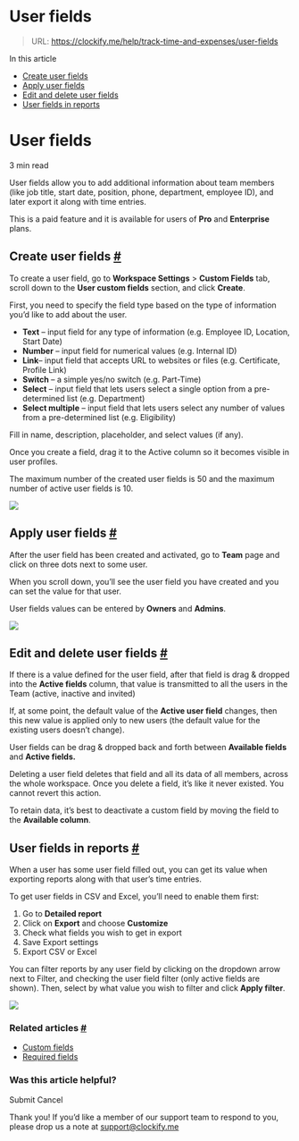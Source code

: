 # User fields

> URL: https://clockify.me/help/track-time-and-expenses/user-fields

In this article

* [Create user fields](#create-user-fields)
* [Apply user fields](#apply-user-fields)
* [Edit and delete user fields](#edit-and-delete-user-fields)
* [User fields in reports](#user-fields-in-reports)

# User fields

3 min read

User fields allow you to add additional information about team members (like job title, start date, position, phone, department, employee ID), and later export it along with time entries.

This is a paid feature and it is available for users of **Pro** and **Enterprise** plans.

## Create user fields [#](#create-user-fields)

To create a user field, go to **Workspace Settings** > **Custom Fields** tab, scroll down to the **User custom fields** section, and click **Create**.

First, you need to specify the field type based on the type of information you’d like to add about the user.

* **Text** – input field for any type of information (e.g. Employee ID, Location, Start Date)
* **Number** – input field for numerical values (e.g. Internal ID)
* **Link**– input field that accepts URL to websites or files (e.g. Certificate, Profile Link)
* **Switch** – a simple yes/no switch (e.g. Part-Time)
* **Select** – input field that lets users select a single option from a pre-determined list (e.g. Department)
* **Select multiple** – input field that lets users select any number of values from a pre-determined list (e.g. Eligibility)

Fill in name, description, placeholder, and select values (if any).

Once you create a field, drag it to the Active column so it becomes visible in user profiles.

The maximum number of the created user fields is 50 and the maximum number of active user fields is 10.

![](https://clockify.me/help/wp-content/uploads/2024/03/user-field-new-logo.png)

## Apply user fields [#](#apply-user-fields)

After the user field has been created and activated, go to **Team** page and click on three dots next to some user.

When you scroll down, you’ll see the user field you have created and you can set the value for that user.

User fields values can be entered by **Owners** and **Admins**.

![](https://clockify.me/help/wp-content/uploads/2022/05/define-user-field.png)

## Edit and delete user fields [#](#edit-and-delete-user-fields)

If there is a value defined for the user field, after that field is drag & dropped into the **Active fields** column, that value is transmitted to all the users in the Team (active, inactive and invited)

If, at some point, the default value of the **Active user field** changes, then this new value is applied only to new users (the default value for the existing users doesn’t change).

User fields can be drag & dropped back and forth between **Available fields** and **Active fields.**

Deleting a user field deletes that field and all its data of all members, across the whole workspace. Once you delete a field, it’s like it never existed. You cannot revert this action.

To retain data, it’s best to deactivate a custom field by moving the field to the **Available column**.

## User fields in reports [#](#user-fields-in-reports)

When a user has some user field filled out, you can get its value when exporting reports along with that user’s time entries.

To get user fields in CSV and Excel, you’ll need to enable them first:

1. Go to **Detailed report**
2. Click on **Export** and choose **Customize**
3. Check what fields you wish to get in export
4. Save Export settings
5. Export CSV or Excel

You can filter reports by any user field by clicking on the dropdown arrow next to Filter, and checking the user field filter (only active fields are shown). Then, select by what value you wish to filter and click **Apply filter**.

![](https://clockify.me/help/wp-content/uploads/2024/03/Screenshot-2024-03-22-at-11.29.34.png)

### Related articles [#](#related-articles)

* [Custom fields](https://clockify.me/help/track-time-and-expenses/custom-fields)
* [Required fields](https://clockify.me/help/track-time-and-expenses/required-fields)

### Was this article helpful?

Submit
Cancel

Thank you! If you’d like a member of our support team to respond to you, please drop us a note at support@clockify.me